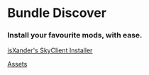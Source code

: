 # Bundle Discover
### Install your favourite mods, with ease.

[isXander's SkyClient Installer](https://github.com/isXander/SkyClient-Installer)

[Assets](https://github.com/BundleProject/Assets)